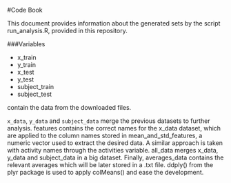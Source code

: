#Code Book

This document provides information about the generated sets by the script run_analysis.R, provided in this repository.

###Variables
+ x_train
+ y_train
+ x_test
+ y_test
+ subject_train
+ subject_test
 
contain the data from the downloaded files.


`x_data`, `y_data` and `subject_data` merge the previous datasets to further analysis.
features contains the correct names for the x_data dataset, which are applied to the column names stored in mean_and_std_features, a numeric vector used to extract the desired data.
A similar approach is taken with activity names through the activities variable.
all_data merges x_data, y_data and subject_data in a big dataset.
Finally, averages_data contains the relevant averages which will be later stored in a .txt file. ddply() from the plyr package is used to apply colMeans() and ease the development.
